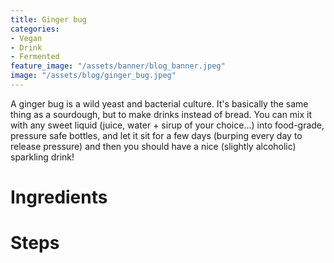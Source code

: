 ```yaml
---
title: Ginger bug
categories:
- Vegan
- Drink
- Fermented
feature_image: "/assets/banner/blog_banner.jpeg"
image: "/assets/blog/ginger_bug.jpeg"
---
```


A ginger bug is a wild yeast and bacterial culture. It's basically the same thing as a sourdough, but to make drinks instead of bread. You can mix it with any sweet liquid (juice, water + sirup of your choice...) into food-grade, pressure safe bottles, and let it sit for a few days (burping every day to release pressure) and then you should have a nice (slightly alcoholic) sparkling drink!

<!-- more -->

# Ingredients

# Steps
